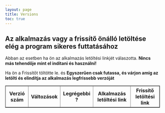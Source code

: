 ```yaml
---
layout: page
title: Versions
toc: true
---
```


<div>
    <h2>Az alkalmazás vagy a frissítő önálló letöltése elég a program sikeres futtatásához</h2>
    <p>Abban az esetben ha ön az alkalmazás letöltési linkjét válaszotta.
        <b>
            Nincs más tehendője mint el indítani és használni!
        </b>
    </p>
    <p>Ha ön a Frissítőt töltötte le.
        és <b>
            Egyszerűen csak futassa, és várjon amíg az letölti és elindítja az alkalmazás legfrissebb verzóját
        </b>
    </p>
</div>
<table border id="table">
    <tr>
        <th>Verzió szám</th>
        <th>Változások</th>
        <th>Legrégebbi ?</th>
        <th>Alkalmazás letöltési link</th>
        <th>Frissítő letöltési link</th>
    </tr>
</table>

<script type="text/javascript">
    class Version {
        latest
        version
        updatePatchUrl
        updaterUrl
        changeLog
    }

    class Versions {
        versions
    }

    function GetMechanic() {
        let response = fetch("https://gist.githubusercontent.com/zozobalogh0817/3b2ef4e635f0e3b7a9a3ffe3c0a5d051/raw")
        response
            .then(value => value.json())
            .then((json) => {
                let table = document.getElementById("table");
                json.versions.forEach(async (value) => {
                    let rowElement = document.createElement("tr")
                    let versionNumberCellElement = document.createElement("td")
                    versionNumberCellElement.innerText = value.version
                    let latestCellElement = document.createElement("td")
                    latestCellElement.innerText = value.latest
                    let changeLogCellElement = document.createElement("td")
                    changeLogCellElement.innerHTML = value.changeLog.join("<br>")
                    let downloadLinkElement = document.createElement("td")
                    let updaterLinkElement = document.createElement("td")
                    let mergerDownloadUrl = value.updatePatchUrl.slice(0, 19)
                        + "/get"
                        + value.updatePatchUrl.slice(19)
                    let updaterDownloadUrl = value.updaterUrl.slice(0, 19)
                        + "/get"
                        + value.updatePatchUrl.slice(19)
                    downloadLinkElement.innerHTML = `<a href=${mergerDownloadUrl} download="Merger.exe"><button> Download Merger</button></a>`
                    updaterLinkElement.innerHTML = `<a href=${updaterDownloadUrl} download="Updater.exe"><button> Download Updater</button></a>`

                    rowElement.append(versionNumberCellElement)
                    rowElement.append(changeLogCellElement)
                    rowElement.append(latestCellElement)
                    rowElement.append(downloadLinkElement)
                    rowElement.append(updaterLinkElement)
                    table.append(rowElement)
                })
            })
    }

    GetMechanic()
</script>
